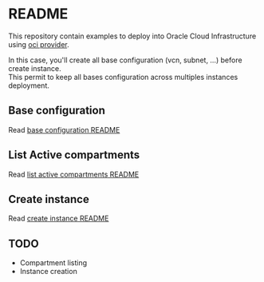 # README

This repository contain examples to deploy into Oracle Cloud Infrastructure using [oci provider](https://registry.terraform.io/providers/hashicorp/oci/latest/docs).

In this case, you'll create all base configuration (vcn, subnet, …) before create instance.  
This permit to keep all bases configuration across multiples instances deployment.

## Base configuration

Read [base configuration README](base_configurations/README.md)

## List Active compartments

Read [list active compartments README](list_active_compartments/README.md)

## Create instance

Read [create instance README](create_instance/README.md)

## TODO

- Compartment listing
- Instance creation
